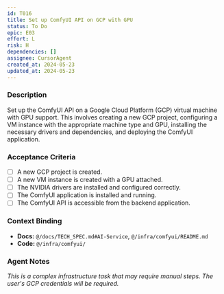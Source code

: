 ```yaml
---
id: T016
title: Set up ComfyUI API on GCP with GPU
status: To Do
epic: E03
effort: L
risk: H
dependencies: []
assignee: CursorAgent
created_at: 2024-05-23
updated_at: 2024-05-23
---
```


### Description

Set up the ComfyUI API on a Google Cloud Platform (GCP) virtual machine with GPU support. This involves creating a new GCP project, configuring a VM instance with the appropriate machine type and GPU, installing the necessary drivers and dependencies, and deploying the ComfyUI application.

### Acceptance Criteria

- [ ] A new GCP project is created.
- [ ] A new VM instance is created with a GPU attached.
- [ ] The NVIDIA drivers are installed and configured correctly.
- [ ] The ComfyUI application is installed and running.
- [ ] The ComfyUI API is accessible from the backend application.

### Context Binding

- **Docs:** `@/docs/TECH_SPEC.md#AI-Service`, `@/infra/comfyui/README.md`
- **Code:** `@/infra/comfyui/`

### Agent Notes

*This is a complex infrastructure task that may require manual steps. The user's GCP credentials will be required.* 